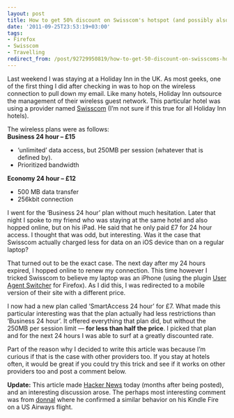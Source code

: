 ```yaml
---
layout: post
title: How to get 50% discount on Swisscom's hotspot (and possibly also others)
date: '2011-09-25T23:53:19+03:00'
tags:
- Firefox
- Swisscom
- Travelling
redirect_from: /post/92729950819/how-to-get-50-discount-on-swisscoms-hotspot-and-possibly
---
```

Last weekend I was staying at a Holiday Inn in the UK. As most geeks, one of the first thing I did after checking in was to hop on the wireless connection to pull down my email. Like many hotels, Holiday Inn outsource the management of their wireless guest network. This particular hotel was using a provider named [Swisscom](http://en.swisscom.ch/r) (I’m not sure if this true for all Holiday Inn hotels).  
  
The wireless plans were as follows:  
**Business 24 hour – £15**

*   ‘unlimited’ data access, but 250MB per session (whatever that is defined by).
*   Prioritized bandwidth

**Economy 24 hour – £12**

*   500 MB data transfer
*   256kbit connection

I went for the ‘Business 24 hour’ plan without much hesitation. Later that night I spoke to my friend who was staying at the same hotel and also hopped online, but on his iPad. He said that he only paid £7 for 24 hour access. I thought that was odd, but interesting. Was it the case that Swisscom actually charged less for data on an iOS device than on a regular laptop?

That turned out to be the exact case. The next day after my 24 hours expired, I hopped online to renew my connection. This time however I tricked Swisscom to believe my laptop was an iPhone (using the plugin [User Agent Switcher](https://addons.mozilla.org/en-US/firefox/addon/user-agent-switcher/) for Firefox). As I did this, I was redirected to a mobile version of their site with a different price.

I now had a new plan called ‘SmartAccess 24 hour’ for £7. What made this particular interesting was that the plan actually had less restrictions than ‘Business 24 hour’. It offered everything that plan did, but without the 250MB per session limit — **for less than half the price**. I picked that plan and for the next 24 hours I was able to surf at a greatly discounted rate.

Part of the reason why I decided to write this article was because I’m curious if that is the case with other providers too. If you stay at hotels often, it would be great if you could try this trick and see if it works on other providers too and post a comment below.  

**Update:** This article made [Hacker News](http://news.ycombinator.com/item?id=3659845) today (months after being posted), and an interesting discussion arose. The perhaps most interesting comment was from [donnal](http://news.ycombinator.com/item?id=3660094) where he confirmed a similar behavior on his Kindle Fire on a US Airways flight.
